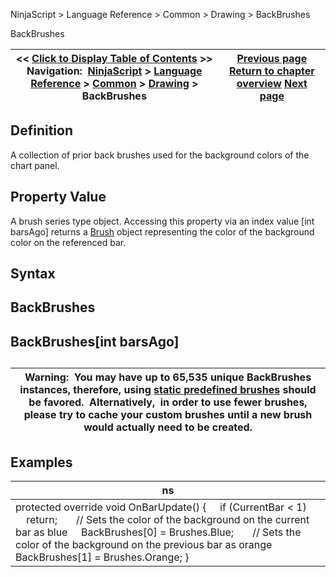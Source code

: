 ﻿
NinjaScript > Language Reference > Common > Drawing > BackBrushes

BackBrushes

| << [Click to Display Table of Contents](backbrushes.md) >> **Navigation:**     [NinjaScript](ninjascript.md) > [Language Reference](language_reference_wip.md) > [Common](common.md) > [Drawing](drawing.md) > BackBrushes | [Previous page](backbrushall.md) [Return to chapter overview](drawing.md) [Next page](backbrushesall.md) |
| --- | --- |
## Definition
A collection of prior back brushes used for the background colors of the chart panel.
 
## Property Value
A brush series type object. Accessing this property via an index value [int barsAgo] returns a [Brush](http://msdn.microsoft.com/en-us/library/system.windows.media.brush(v=vs.110).aspx) object representing the color of the background color on the referenced bar.
## 
## Syntax
## BackBrushes
## BackBrushes[int barsAgo]
## 

| Warning:  You may have up to 65,535 unique BackBrushes instances, therefore, using [static predefined brushes](working_with_brushes.md) should be favored.  Alternatively,  in order to use fewer brushes, please try to cache your custom brushes until a new brush would actually need to be created. |
| --- |
## 
## 
## Examples

| ns |
| --- |
| protected override void OnBarUpdate() {      if (CurrentBar < 1)          return;        // Sets the color of the background on the current bar as blue      BackBrushes[0] = Brushes.Blue;        // Sets the color of the background on the previous bar as orange      BackBrushes[1] = Brushes.Orange; } |
